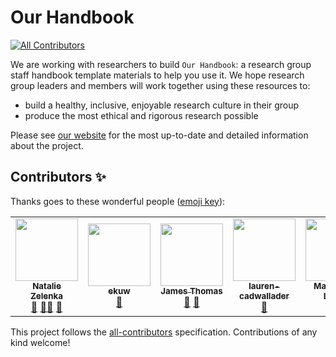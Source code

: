 # Our Handbook
<!-- ALL-CONTRIBUTORS-BADGE:START - Do not remove or modify this section -->
[![All Contributors](https://img.shields.io/badge/all_contributors-6-orange.svg?style=flat-square)](#contributors-)
<!-- ALL-CONTRIBUTORS-BADGE:END -->

We are working with researchers to build `Our Handbook`: a research group staff handbook template materials to help you use it. 
We hope research group leaders and members will work together using these resources to:
- build a healthy, inclusive, enjoyable research culture in their group 
- produce the most ethical and rigorous research possible

Please see [our website](https://very-good-science.github.io/our-handbook) for the most up-to-date and detailed information about the project.
## Contributors ✨

Thanks goes to these wonderful people ([emoji key](https://allcontributors.org/docs/en/emoji-key)):

<!-- ALL-CONTRIBUTORS-LIST:START - Do not remove or modify this section -->
<!-- prettier-ignore-start -->
<!-- markdownlint-disable -->
<table>
  <tr>
    <td align="center"><a href="https://github.com/NatalieThurlby"><img src="https://avatars.githubusercontent.com/u/17617308?v=4?s=100" width="100px;" alt=""/><br /><sub><b>Natalie Zelenka</b></sub></a><br /><a href="https://github.com/very-good-science/our-handbook/commits?author=NatalieZelenka" title="Documentation">📖</a> <a href="#mentoring-NatalieZelenka" title="Mentoring">🧑‍🏫</a> <a href="https://github.com/very-good-science/our-handbook/pulls?q=is%3Apr+reviewed-by%3ANatalieZelenka" title="Reviewed Pull Requests">👀</a></td>
    <td align="center"><a href="https://github.com/ekuw"><img src="https://avatars.githubusercontent.com/u/76116294?v=4?s=100" width="100px;" alt=""/><br /><sub><b>ekuw</b></sub></a><br /><a href="https://github.com/very-good-science/our-handbook/commits?author=ekuw" title="Documentation">📖</a></td>
    <td align="center"><a href="https://linkedin.com/in/jatonline"><img src="https://avatars.githubusercontent.com/u/48878399?v=4?s=100" width="100px;" alt=""/><br /><sub><b>James Thomas</b></sub></a><br /><a href="https://github.com/very-good-science/our-handbook/commits?author=jatonline" title="Documentation">📖</a> <a href="https://github.com/very-good-science/our-handbook/pulls?q=is%3Apr+reviewed-by%3Ajatonline" title="Reviewed Pull Requests">👀</a></td>
    <td align="center"><a href="https://github.com/lauren-cadwallader"><img src="https://avatars.githubusercontent.com/u/91881263?v=4?s=100" width="100px;" alt=""/><br /><sub><b>lauren-cadwallader</b></sub></a><br /><a href="https://github.com/very-good-science/our-handbook/commits?author=lauren-cadwallader" title="Documentation">📖</a></td>
    <td align="center"><a href="https://github.com/mlagisz"><img src="https://avatars.githubusercontent.com/u/13009327?v=4?s=100" width="100px;" alt=""/><br /><sub><b>Malgorzata Lagisz</b></sub></a><br /><a href="https://github.com/very-good-science/our-handbook/commits?author=mlagisz" title="Documentation">📖</a></td>
    <td align="center"><a href="https://github.com/RichardP1234"><img src="https://avatars.githubusercontent.com/u/42965322?v=4?s=100" width="100px;" alt=""/><br /><sub><b>RichardP1234</b></sub></a><br /><a href="#example-RichardP1234" title="Examples">💡</a> <a href="https://github.com/very-good-science/our-handbook/commits?author=RichardP1234" title="Documentation">📖</a></td>
  </tr>
</table>

<!-- markdownlint-restore -->
<!-- prettier-ignore-end -->

<!-- ALL-CONTRIBUTORS-LIST:END -->

This project follows the [all-contributors](https://github.com/all-contributors/all-contributors) specification. Contributions of any kind welcome!